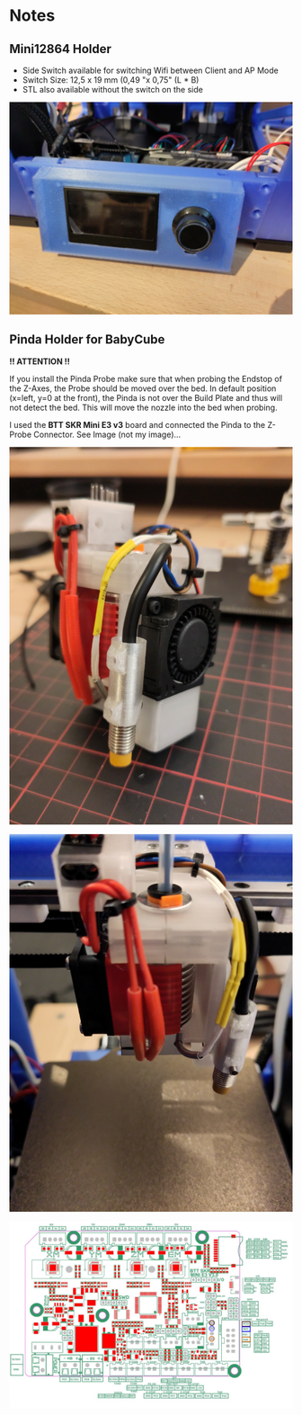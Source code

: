 # Notes


## Mini12864 Holder
- Side Switch available for switching Wifi between Client and AP Mode
- Switch Size: 12,5 x 19 mm (0,49 "x 0,75" (L * B)
- STL also available without the switch on the side

![Mini12864 Holder](001.jpg)

## Pinda Holder for BabyCube
__!! ATTENTION !!__

If you install the Pinda Probe make sure that when probing the Endstop of the Z-Axes, the Probe should be moved over the bed.
In default position (x=left, y=0 at the front), the Pinda is not over the Build Plate and thus will not detect the bed. This will move the nozzle into the bed when probing.

I used the __BTT SKR Mini E3 v3__ board and connected the Pinda to the Z-Probe Connector. See Image (not my image)...

![Pinda Holder](005.jpg)

![Pinda Holder](006.jpg)

![Pinda Connection](pinda-to-zprobe-skr-mini-e3v3.png)
